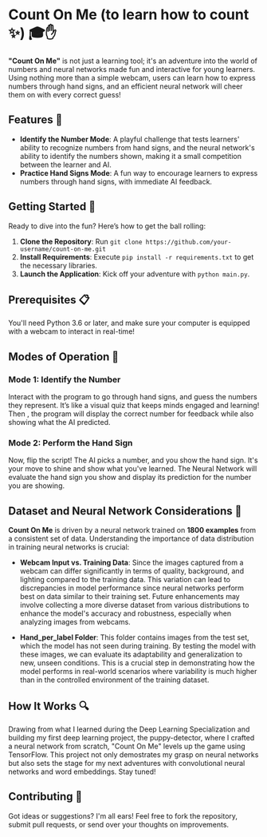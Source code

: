 # Count On Me (to learn how to count ✨) 🎓✋
**"Count On Me"** is not just a learning tool; it's an adventure into the world of numbers and neural networks made fun and interactive for young learners. Using nothing more than a simple webcam, users can learn how to express numbers through hand signs, and an efficient neural network will cheer them on with every correct guess!

## Features 🌟
- **Identify the Number Mode**: A playful challenge that tests learners' ability to recognize numbers from hand signs, and the neural network's ability to identify the numbers shown, making it a small competition between the learner and AI.
- **Practice Hand Signs Mode**: A fun way to encourage learners to express numbers through hand signs, with immediate AI feedback.

## Getting Started 🚀
Ready to dive into the fun? Here’s how to get the ball rolling:

1. **Clone the Repository**: Run `git clone https://github.com/your-username/count-on-me.git`
2. **Install Requirements**: Execute `pip install -r requirements.txt` to get the necessary libraries.
3. **Launch the Application**: Kick off your adventure with `python main.py`.

## Prerequisites 📋
You'll need Python 3.6 or later, and make sure your computer is equipped with a webcam to interact in real-time!

## Modes of Operation 🔄
### Mode 1: Identify the Number
Interact with the program to go through hand signs, and guess the numbers they represent. It’s like a visual quiz that keeps minds engaged and learning! Then , the program will display the correct number for feedback while also showing what the AI predicted.

### Mode 2: Perform the Hand Sign
Now, flip the script! The AI picks a number, and you show the hand sign. It's your move to shine and show what you've learned. The Neural Network will evaluate the hand sign you show and display its prediction for the number you are showing. 

## Dataset and Neural Network Considerations 🧠
**Count On Me** is driven by a neural network trained on **1800 examples** from a consistent set of data. Understanding the importance of data distribution in training neural networks is crucial:
- **Webcam Input vs. Training Data**: Since the images captured from a webcam can differ significantly in terms of quality, background, and lighting compared to the training data. This variation can lead to discrepancies in model performance since neural networks perform best on data similar to their training set. Future enhancements may involve collecting a more diverse dataset from various distributions to enhance the model's accuracy and robustness, especially when analyzing images from webcams.

- **Hand_per_label Folder**: This folder contains images from the test set, which the model has not seen during training. By testing the model with these images, we can evaluate its adaptability and generalization to new, unseen conditions. This is a crucial step in demonstrating how the model performs in real-world scenarios where variability is much higher than in the controlled environment of the training dataset.


## How It Works 🔍
Drawing from what I learned during the Deep Learning Specialization and building my first deep learning project, the puppy-detector, where I crafted a neural network from scratch, "Count On Me" levels up the game using TensorFlow. This project not only demostrates my grasp on neural networks but also sets the stage for my next adventures with convolutional neural networks and word embeddings. Stay tuned!

## Contributing 🤝
Got ideas or suggestions? I'm all ears! Feel free to fork the repository, submit pull requests, or send over your thoughts on improvements.
